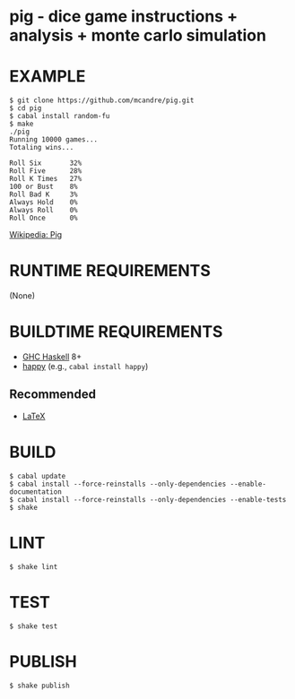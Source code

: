 # pig - dice game instructions + analysis + monte carlo simulation

# EXAMPLE

```console
$ git clone https://github.com/mcandre/pig.git
$ cd pig
$ cabal install random-fu
$ make
./pig
Running 10000 games...
Totaling wins...

Roll Six       32%
Roll Five      28%
Roll K Times   27%
100 or Bust    8%
Roll Bad K     3%
Always Hold    0%
Always Roll    0%
Roll Once      0%
```

[Wikipedia: Pig](http://en.wikipedia.org/wiki/Pig_%28dice%29)

# RUNTIME REQUIREMENTS

(None)

# BUILDTIME REQUIREMENTS

* [GHC Haskell](http://www.haskell.org/) 8+
* [happy](https://hackage.haskell.org/package/happy) (e.g., `cabal install happy`)

## Recommended

* [LaTeX](https://www.latex-project.org/)

# BUILD

```console
$ cabal update
$ cabal install --force-reinstalls --only-dependencies --enable-documentation
$ cabal install --force-reinstalls --only-dependencies --enable-tests
$ shake
```

# LINT

```console
$ shake lint
```

# TEST

```console
$ shake test
```

# PUBLISH

```console
$ shake publish
```
